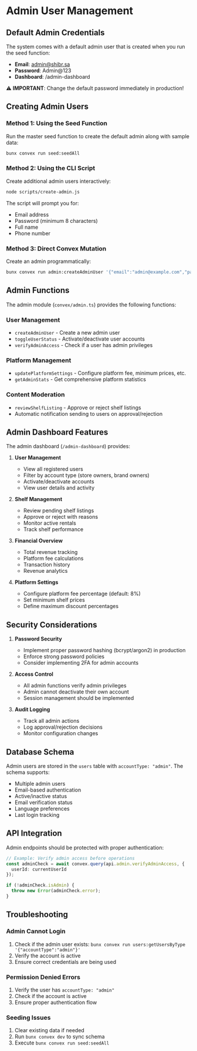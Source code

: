 # Admin User Management

## Default Admin Credentials

The system comes with a default admin user that is created when you run the seed function:

- **Email**: admin@shibr.sa
- **Password**: Admin@123
- **Dashboard**: /admin-dashboard

⚠️ **IMPORTANT**: Change the default password immediately in production!

## Creating Admin Users

### Method 1: Using the Seed Function

Run the master seed function to create the default admin along with sample data:

```bash
bunx convex run seed:seedAll
```

### Method 2: Using the CLI Script

Create additional admin users interactively:

```bash
node scripts/create-admin.js
```

The script will prompt you for:
- Email address
- Password (minimum 8 characters)
- Full name
- Phone number

### Method 3: Direct Convex Mutation

Create an admin programmatically:

```bash
bunx convex run admin:createAdminUser '{"email":"admin@example.com","password":"SecurePass123","fullName":"Admin Name","phoneNumber":"0501234567"}'
```

## Admin Functions

The admin module (`convex/admin.ts`) provides the following functions:

### User Management
- `createAdminUser` - Create a new admin user
- `toggleUserStatus` - Activate/deactivate user accounts
- `verifyAdminAccess` - Check if a user has admin privileges

### Platform Management
- `updatePlatformSettings` - Configure platform fee, minimum prices, etc.
- `getAdminStats` - Get comprehensive platform statistics

### Content Moderation
- `reviewShelfListing` - Approve or reject shelf listings
- Automatic notification sending to users on approval/rejection

## Admin Dashboard Features

The admin dashboard (`/admin-dashboard`) provides:

1. **User Management**
   - View all registered users
   - Filter by account type (store owners, brand owners)
   - Activate/deactivate accounts
   - View user details and activity

2. **Shelf Management**
   - Review pending shelf listings
   - Approve or reject with reasons
   - Monitor active rentals
   - Track shelf performance

3. **Financial Overview**
   - Total revenue tracking
   - Platform fee calculations
   - Transaction history
   - Revenue analytics

4. **Platform Settings**
   - Configure platform fee percentage (default: 8%)
   - Set minimum shelf prices
   - Define maximum discount percentages

## Security Considerations

1. **Password Security**
   - Implement proper password hashing (bcrypt/argon2) in production
   - Enforce strong password policies
   - Consider implementing 2FA for admin accounts

2. **Access Control**
   - All admin functions verify admin privileges
   - Admin cannot deactivate their own account
   - Session management should be implemented

3. **Audit Logging**
   - Track all admin actions
   - Log approval/rejection decisions
   - Monitor configuration changes

## Database Schema

Admin users are stored in the `users` table with `accountType: "admin"`. The schema supports:

- Multiple admin users
- Email-based authentication
- Active/inactive status
- Email verification status
- Language preferences
- Last login tracking

## API Integration

Admin endpoints should be protected with proper authentication:

```typescript
// Example: Verify admin access before operations
const adminCheck = await convex.query(api.admin.verifyAdminAccess, {
  userId: currentUserId
});

if (!adminCheck.isAdmin) {
  throw new Error(adminCheck.error);
}
```

## Troubleshooting

### Admin Cannot Login
1. Check if the admin user exists: `bunx convex run users:getUsersByType '{"accountType":"admin"}'`
2. Verify the account is active
3. Ensure correct credentials are being used

### Permission Denied Errors
1. Verify the user has `accountType: "admin"`
2. Check if the account is active
3. Ensure proper authentication flow

### Seeding Issues
1. Clear existing data if needed
2. Run `bunx convex dev` to sync schema
3. Execute `bunx convex run seed:seedAll`